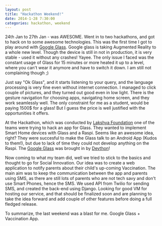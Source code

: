 ```yaml
---
layout: post
title: "Hackathon Weekend!"
date: 2014-1-28 7:30:00
categories: hackathon, weekend
---
```


24th Jan to 27th Jan - was AWESOME. Went in to two hackathons, and got to hack on to some awesome technologies. This was the first time I got to play around with [Google Glass][glass]. Google glass is taking Augmented Reality to a whole new level. Though the device is still in not in production, it is very stable - used it without any crashes! Yayee. The only issue I faced was the constant usage of Glass for 15 minutes or more heated it up to a level, where you can't wear it anymore and have to switch it down. I am still not complaining though ;)

Just say "Ok Glass", and it starts listening to your query, and the language processing is very fine even without internet connection. I managed to click couple of pictures, and they turned out good even in low light. There is the gesture navigation for choosing apps, navigating home screen, and they work seamlessly well. The only constraint for me as a student, would be paying 1500$ for a glass! But I guess the price is well justified with the opportunities it offers.

At the Hackathon, which was conducted by [Lakshya Foundation][lakshya] one of the teams were trying to hack an app for Glass. They wanted to implement Smart Home devices with Glass and a Raspi. Seems like an awesome idea, right? They were succesful to make the Glass talk to an Android App (Kudos to them!), but due to lack of time they could not develop anything on the Raspi. The [Google Glass][glass] was brought in by [Devthon][devthon]!

Now coming to what my team did, well we tried to stick to the basics and thought to go for Social Innovation. Our idea was to create a web application to notify parents about their child's up-coming Vaccination. The main aim was to keep the communication between the app and parents using SMS, as there are still lots of parents who are not tech savy and don't use Smart Phones, hence the SMS. We used API from Twilio for sending SMS, and created the back-end using Django. Looking for good VM for hosting our service, and that should be finalized soon and are planning to take the idea forward and add couple of other features before doing a full fledged release.

To summarize, the last weekend was a blast for me. Google Glass + Vaccination App.

[glass]:	http://www.google.com/glass/start/
[lakshya]:	http://thelakshyafoundation.org
[devthon]:  http://devthon.org
